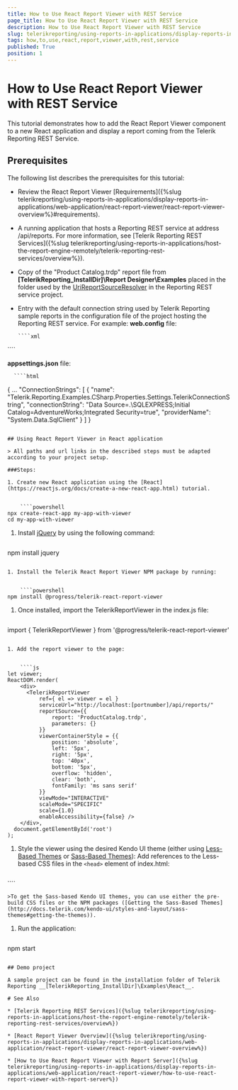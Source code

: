 ```yaml
---
title: How to Use React Report Viewer with REST Service
page_title: How to Use React Report Viewer with REST Service 
description: How to Use React Report Viewer with REST Service
slug: telerikreporting/using-reports-in-applications/display-reports-in-applications/web-application/react-report-viewer/how-to-use-react-report-viewer-with-rest-service
tags: how,to,use,react,report,viewer,with,rest,service
published: True
position: 1
---
```


# How to Use React Report Viewer with REST Service

This tutorial demonstrates how to add the React Report Viewer component to a new React application and display a report coming from the Telerik Reporting REST Service. 

## Prerequisites

The following list describes the prerequisites for this tutorial: 

* Review the React Report Viewer [Requirements]({%slug telerikreporting/using-reports-in-applications/display-reports-in-applications/web-application/react-report-viewer/react-report-viewer-overview%}#requirements). 

* A running application that hosts a Reporting REST service at address /api/reports. For more information, see [Telerik Reporting REST Services]({%slug telerikreporting/using-reports-in-applications/host-the-report-engine-remotely/telerik-reporting-rest-services/overview%}). 

* Copy of the "Product Catalog.trdp" report file from __[TelerikReporting_InstallDir]\Report Designer\Examples__ placed in the folder used by the  [UriReportSourceResolver](/reporting/api/Telerik.Reporting.Services.UriReportSourceResolver) in the Reporting REST service project. 

* Entry with the default connection string used by Telerik Reporting sample reports in the configuration file of the project hosting the Reporting REST service. For example: __web.config__ file: 

    
      ````xml
<connectionStrings>
     <add name="Telerik.Reporting.Examples.CSharp.Properties.Settings.TelerikConnectionString"
                connectionString="Data Source=(local);Initial Catalog=AdventureWorks;Integrated Security=SSPI"
                providerName="System.Data.SqlClient" />
</connectionStrings>
````

__appsettings.json__ file:             

    
      ````html
{
...
  "ConnectionStrings": [
    {
      "name": "Telerik.Reporting.Examples.CSharp.Properties.Settings.TelerikConnectionString",
      "connectionString": "Data Source=.\\SQLEXPRESS;Initial Catalog=AdventureWorks;Integrated Security=true",
      "providerName": "System.Data.SqlClient"
    }
]
}
````

## Using React Report Viewer in React application

> All paths and url links in the described steps must be adapted according to your project setup. 

###Steps:

1. Create new React application using the [React](https://reactjs.org/docs/create-a-new-react-app.html) tutorial. 

    
    ````powershell
npx create-react-app my-app-with-viewer
cd my-app-with-viewer
````

1. Install  [jQuery](https://www.npmjs.com/package/jquery) by using the following command: 

    
    ````powershell
npm install jquery
````

1. Install the Telerik React Report Viewer NPM package by running: 

    
    ````powershell
npm install @progress/telerik-react-report-viewer
````

1. Once installed, import the TelerikReportViewer in the index.js file: 

    
    ````js
import { TelerikReportViewer } from '@progress/telerik-react-report-viewer'
````

1. Add the report viewer to the page:

    
    ````js
let viewer;
ReactDOM.render(
    <div>
      <TelerikReportViewer
          ref={ el => viewer = el }
          serviceUrl="http://localhost:[portnumber]/api/reports/"
          reportSource={{
              report: 'ProductCatalog.trdp',
              parameters: {}
          }}
          viewerContainerStyle = {{
              position: 'absolute',
              left: '5px',
              right: '5px',
              top: '40px',
              bottom: '5px',
              overflow: 'hidden',
              clear: 'both',
              fontFamily: 'ms sans serif'
          }}
          viewMode="INTERACTIVE"
          scaleMode="SPECIFIC"
          scale={1.0}
          enableAccessibility={false} />
    </div>,
  document.getElementById('root')
);
````

1. Style the viewer using the desired Kendo UI theme (еither using [Less-Based Themes](http://docs.telerik.com/kendo-ui/styles-and-layout/appearance-styling)  or  [Sass-Based Themes](http://docs.telerik.com/kendo-ui/styles-and-layout/sass-themes)): Add references to the Less-based CSS files in the ```<head>``` element of index.html:
    
    ````html
<!-- The required Less-based styles -->
<link href="https://kendo.cdn.telerik.com/2020.3.1118/styles/kendo.common.min.css" rel="stylesheet" />
<link href="https://kendo.cdn.telerik.com/2020.3.1118/styles/kendo.blueopal.min.css" rel="stylesheet" />
````

    >To get the Sass-based Kendo UI themes, you can use either the pre-build CSS files or the NPM packages ([Getting the Sass-Based Themes](http://docs.telerik.com/kendo-ui/styles-and-layout/sass-themes#getting-the-themes)). 

1. Run the application:
    
    ````powershell
npm start
````

## Demo project

A sample project can be found in the installation folder of Telerik Reporting __[TelerikReporting_InstallDir]\Examples\React__.         

# See Also

* [Telerik Reporting REST Services]({%slug telerikreporting/using-reports-in-applications/host-the-report-engine-remotely/telerik-reporting-rest-services/overview%})

* [React Report Viewer Overview]({%slug telerikreporting/using-reports-in-applications/display-reports-in-applications/web-application/react-report-viewer/react-report-viewer-overview%})

* [How to Use React Report Viewer with Report Server]({%slug telerikreporting/using-reports-in-applications/display-reports-in-applications/web-application/react-report-viewer/how-to-use-react-report-viewer-with-report-server%})

